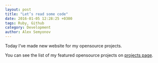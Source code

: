 ```yaml
---
layout: post
title: "Let’s read some code"
date: 2016-01-05 12:28:25 +0300
tags: Ruby, Github
category: Development
author: Alex Semyonov
---
```

Today I’ve made new website for my opensource projects.

You can see the list of my featured opensource projects on [projects page](/projects).
